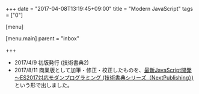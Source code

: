 +++
date = "2017-04-08T13:19:45+09:00"
title = "Modern JavaScript"
tags = ["0"]

[menu]

  [menu.main]
    parent = "inbox"

+++

* 2017/4/9 初版発行 (技術書典2)
* 2017/8/11 商業版として加筆・修正・校正したものを、[最新JavaScript開発～ES2017対応モダンプログラミング (技術書典シリーズ（NextPublishing）) ](http://amzn.to/2vSjG18)という形で出しました。
